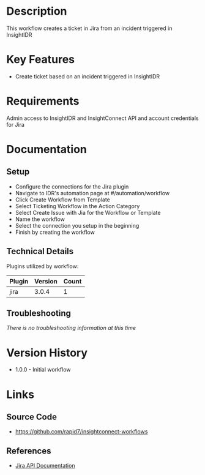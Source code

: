 # Description

This workflow creates a ticket in Jira from an incident triggered in InsightIDR

# Key Features

* Create ticket based on an incident triggered in InsightIDR

# Requirements

Admin access to InsightIDR and InsightConnect
API and account credentials for Jira

# Documentation

## Setup

* Configure the connections for the Jira plugin
* Navigate to IDR's automation page at #/automation/workflow
* Click Create Workflow from Template
* Select Ticketing Workflow in the Action Category
* Select Create Issue with Jia for the Workflow or Template
* Name the workflow
* Select the connection you setup in the beginning
* Finish by creating the workflow

## Technical Details

Plugins utilized by workflow:

|Plugin|Version|Count|
|----|----|--------|
|jira|3.0.4|1|

## Troubleshooting

_There is no troubleshooting information at this time_

# Version History

* 1.0.0 - Initial workflow

# Links

## Source Code

* https://github.com/rapid7/insightconnect-workflows

## References

* [Jira API Documentation](https://developer.atlassian.com/server/jira/platform/rest-apis/)